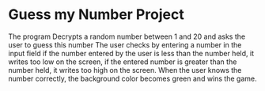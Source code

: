 # Guess my Number Project

The program Decrypts a random number between 1 and 20 and asks the user to guess this number The user checks by entering a number in the input field if the number entered by the user is less than the number held, it writes too low on the screen, if the entered number is greater than the number held, it writes too high on the screen. When the user knows the number correctly, the background color becomes green and wins the game.
